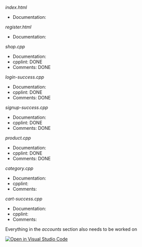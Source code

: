 *index.html*  
- Documentation:  

*register.html*  
- Documentation:  

*shop.cpp*  
- Documentation:  
- cpplint: DONE  
- Comments: DONE  

*login-success.cpp*
- Documentation:  
- cpplint: DONE  
- Comments: DONE  

*signup-success.cpp*
- Documentation:  
- cpplint: DONE  
- Comments: DONE  

*product.cpp*
- Documentation:  
- cpplint: DONE  
- Comments: DONE  

*category.cpp*
- Documentation:  
- cpplint:  
- Comments:  

*cart-success.cpp*
- Documentation:  
- cpplint:  
- Comments:  

Everything in the *accounts* section also needs to be worked on



[![Open in Visual Studio Code](https://classroom.github.com/assets/open-in-vscode-c66648af7eb3fe8bc4f294546bfd86ef473780cde1dea487d3c4ff354943c9ae.svg)](https://classroom.github.com/online_ide?assignment_repo_id=9257712&assignment_repo_type=AssignmentRepo)
